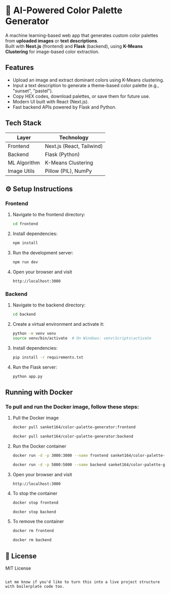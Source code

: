 # 🎨 AI-Powered Color Palette Generator

A machine learning-based web app that generates custom color palettes from **uploaded images** or **text descriptions**.  
Built with **Next.js** (frontend) and **Flask** (backend), using **K-Means Clustering** for image-based color extraction.

## Features

- Upload an image and extract dominant colors using K-Means clustering.
- Input a text description to generate a theme-based color palette (e.g., "sunset", "pastel").
- Copy HEX codes, download palettes, or save them for future use.
- Modern UI built with React (Next.js).
- Fast backend APIs powered by Flask and Python.

## Tech Stack

| Layer        | Technology                |
|--------------|---------------------------|
| Frontend     | Next.js (React, Tailwind) |
| Backend      | Flask (Python)            |
| ML Algorithm | K-Means Clustering        |
| Image Utils  | Pillow (PIL), NumPy       |

## ⚙️ Setup Instructions

### Frontend

1. Navigate to the frontend directory:
   ```bash
   cd frontend
   ```

2. Install dependencies:
   ```bash
   npm install
   ```

3. Run the development server:
   ```bash
   npm run dev
   ```


4. Open your browser and visit
   ```
   http://localhost:3000
   ```

### Backend

1. Navigate to the backend directory:
   ```bash
   cd backend
   ```

2. Create a virtual environment and activate it:
   ```bash
   python -m venv venv
   source venv/bin/activate  # On Windows: venv\Scripts\activate
   ```

3. Install dependencies:
   ```bash
   pip install -r requirements.txt
   ```

4. Run the Flask server:
   ```bash
   python app.py
   ```

## Running with Docker
### To pull and run the Docker image, follow these steps:

1. Pull the Docker image
   ```sh
   docker pull sanket164/color-palette-generator:frontend
   ```
   ```sh
   docker pull sanket164/color-palette-generator:backend
   ```

2. Run the Docker container
   ```sh
   docker run -d -p 3000:3000 --name frontend sanket164/color-palette-generator:frontend
   ```
   ```sh
   docker run -d -p 5000:5000 --name backend sanket164/color-palette-generator:backend
   ```

3. Open your browser and visit
   ```
   http://localhost:3000
   ```

4. To stop the container
   ```sh
   docker stop frontend
   ```
   ```sh
   docker stop backend
   ```
   
5. To remove the container
   ```sh
   docker rm frontend
   ```
   ```sh
   docker rm backend
   ```


## 📄 License

MIT License
```

Let me know if you'd like to turn this into a live project structure with boilerplate code too.
